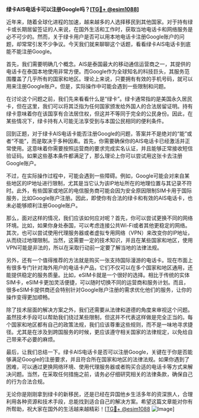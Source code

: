 **绿卡AIS电话卡可以注册Google吗？[[TG💪+ @esim1088](https://t.me/s/esim1088)]**

近年来，随着全球化进程的加速，越来越多的人选择移民到其他国家。对于持有绿卡或长期居留签证的人来说，在国外生活和工作时，获取当地电话卡和网络服务是必不可少的。然而，关于绿卡用户是否可以用本地电话卡注册Google账户的问题，却常常引发不少争议。今天我们就来聊聊这个话题，看看绿卡AIS电话卡到底能不能注册Google。

首先，我们需要明确几个概念。AIS是泰国最大的移动通信运营商之一，其提供的电话卡在泰国本地使用非常方便。而Google作为全球知名的科技巨头，其服务范围覆盖了几乎所有的国家和地区。理论上来说，只要拥有有效的手机号码，就可以用来注册Google账户。但是，实际操作中可能会遇到一些限制和问题。

在讨论这个问题之前，我们先来看看什么是“绿卡”。绿卡通常指的是美国永久居民卡，但在这里，我们可以将其泛指为任何国家颁发给外国人的合法居留证明。持有绿卡意味着你在该国享有合法居住权，但这并不等同于完全的公民身份。因此，在某些情况下，绿卡持有人可能无法享受到与本国公民相同的便利条件。

回到正题，对于绿卡AIS电话卡能否注册Google的问题，答案并不是绝对的“能”或者“不能”，而是取决于多种因素。首先，你需要确保你的AIS电话卡已经激活并正常使用。这意味着你需要按照运营商的要求完成实名认证，并且能够正常接收短信验证码。如果这些基本条件都满足了，那么理论上你可以尝试用这张卡去注册Google账户。

不过，在实际操作过程中，可能会遇到一些障碍。例如，Google可能会对来自某些地区的IP地址进行限制，尤其是当它认为该IP地址所在的地理位置与其记录不符时。此外，有些国家或地区的电信服务商可能会因为安全原因限制SIM卡用于国际服务，比如Google账户注册。因此，即使你有合法的绿卡和有效的AIS电话卡，也未必能够顺利注册Google账户。

那么，面对这样的情况，我们应该如何应对呢？首先，你可以尝试更换不同的网络环境。比如，如果你身处泰国，可以考虑连接公共Wi-Fi或者其他更稳定的网络。其次，也可以尝试使用代理服务器或者虚拟专用网络（VPN）来改变你的IP地址，从而绕过地理限制。当然，这需要一定的技术知识，并且在某些国家和地区，使用VPN可能是非法的，所以在采取行动前一定要了解当地的法律法规。

另外，还有一个值得推荐的方法就是购买一张支持国际漫游的电话卡。现在市面上有很多专门针对海外用户的电话卡产品，它们不仅可以在多个国家和地区通用，还能提供稳定的服务质量。比如，eSIM卡就是一个很好的选择。相比于传统的实体SIM卡，eSIM卡更加灵活便捷，可以随时切换不同的运营商和服务计划。而且，很多eSIM卡提供商还会特别针对Google账户注册的需求优化他们的服务，让你的操作变得更加顺畅。

除了技术层面的解决方案之外，我们还需要从法律和道德的角度来审视这个问题。虽然技术手段可以帮助我们绕过某些限制，但这并不代表这样做是完全正当的。每个国家和地区都有自己的政策法规，我们应该尊重这些规则，而不是一味地寻求捷径。尤其是在涉及到跨国服务的时候，更应该遵守相关国家的法律规定，以免给自己带来不必要的麻烦。

最后，让我们总结一下。绿卡AIS电话卡是否可以注册Google，关键在于你是否能够满足Google的注册要求，并且符合所在国家和地区的法律法规。如果你遇到了困难，可以通过更换网络环境、使用代理服务器或者购买合适的电话卡等方式来解决问题。当然，在采取任何措施之前，请务必仔细研究相关的法律条款，确保自己的行为合法合规。

无论你是刚刚拿到绿卡的新移民，还是已经在异国他乡生活多年的资深旅人，合理利用各种资源和技术手段，总能找到适合自己的解决方案。希望这篇文章能对你有所帮助，祝大家在国外的生活越来越精彩！[[TG💪+ @esim1088](https://t.me/s/esim1088) ![Image](https://i.postimg.cc/4NQfJmqS/Snipaste-2025-05-13-00-14-12.png)]